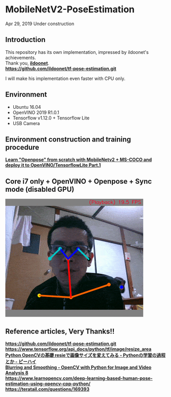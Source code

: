 # MobileNetV2-PoseEstimation

Apr 29, 2019 Under construction

## Introduction
This repository has its own implementation, impressed by ildoonet's achievements.  
Thank you, **[ildoonet](https://github.com/ildoonet)**.  
**https://github.com/ildoonet/tf-pose-estimation.git**  
  
I will make his implementation even faster with CPU only.  

## Environment
- Ubuntu 16.04
- OpenVINO 2019 R1.0.1
- Tensorflow v1.12.0 + Tensorflow Lite
- USB Camera

## Environment construction and training procedure
**[Learn "Openpose" from scratch with MobileNetv2 + MS-COCO and deploy it to OpenVINO/TensorflowLite Part.1](https://qiita.com/PINTO/items/2316882e18715c6f138c)**  

## Core i7 only + OpenVINO + Openpose + Sync mode (disabled GPU)
![01](media/01.gif)  

## Reference articles, Very Thanks!!
**https://github.com/ildoonet/tf-pose-estimation.git**  
**https://www.tensorflow.org/api_docs/python/tf/image/resize_area**  
**[Python OpenCVの基礎 resieで画像サイズを変えてみる - Pythonの学習の過程とか - ピーハイ](http://peaceandhilightandpython.hatenablog.com/entry/2016/01/09/214333)**  
**[Blurring and Smoothing - OpenCV with Python for Image and Video Analysis 8](https://youtu.be/sARklx6sgDk?t=228)**  
**https://www.learnopencv.com/deep-learning-based-human-pose-estimation-using-opencv-cpp-python/**  
**https://teratail.com/questions/169393**  
